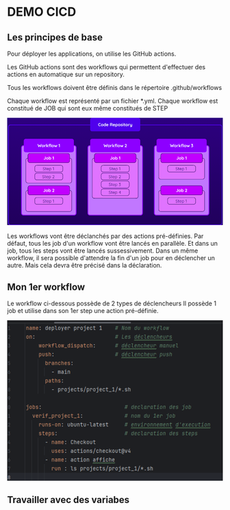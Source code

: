 # DEMO CICD

## Les principes de base

Pour déployer les applications, on utilise les GitHub actions.

Les GitHub actions sont des workflows qui permettent d'effectuer des actions en automatique sur un repository.

Tous les workflows doivent être définis dans le répertoire .github/workflows

Chaque workflow est représenté par un fichier *.yml. 
Chaque workflow est constitué de JOB qui sont eux même constitués de STEP

![cicd_1.png](docs/pictures/cicd_1.png)

Les workflows vont être déclanchés par des actions pré-définies.
Par défaut, tous les job d'un workflow vont être lancés en parallèle. 
Et dans un job, tous les steps vont être lancés sussessivement.
Dans un même workflow, il sera possible d'attendre la fin d'un job pour en déclencher un autre. 
Mais cela devra être précisé dans la déclaration.

## Mon 1er workflow
Le workflow ci-dessous possède de 2 types de déclencheurs
Il possède 1 job et utilise dans son 1er step une action pré-définie.

![cicd_2.png](docs/pictures/cicd_2.png)

## Travailler avec des variabes



